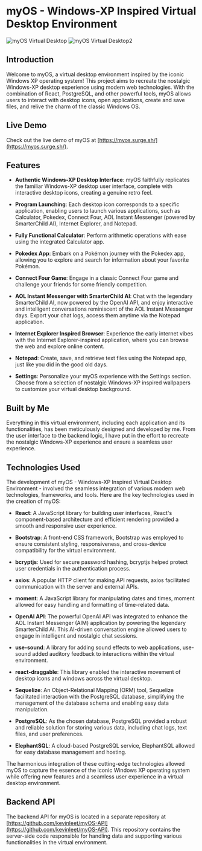 # myOS - Windows-XP Inspired Virtual Desktop Environment

![myOS Virtual Desktop](https://github.com/kevinleet/myOS-client/blob/main/src/assets/readme1.png?raw=true)
![myOS Virtual Desktop2](https://github.com/kevinleet/myOS-client/blob/main/src/assets/readme2.png?raw=true)

## Introduction

Welcome to myOS, a virtual desktop environment inspired by the iconic Windows XP operating system! This project aims to recreate the nostalgic Windows-XP desktop experience using modern web technologies. With the combination of React, PostgreSQL, and other powerful tools, myOS allows users to interact with desktop icons, open applications, create and save files, and relive the charm of the classic Windows OS.

## Live Demo

Check out the live demo of myOS at [https://myos.surge.sh/](https://myos.surge.sh/).

## Features

- **Authentic Windows-XP Desktop Interface**: myOS faithfully replicates the familiar Windows-XP desktop user interface, complete with interactive desktop icons, creating a genuine retro feel.

- **Program Launching**: Each desktop icon corresponds to a specific application, enabling users to launch various applications, such as Calculator, Pokedex, Connect Four, AOL Instant Messenger (powered by SmarterChild AI), Internet Explorer, and Notepad.

- **Fully Functional Calculator**: Perform arithmetic operations with ease using the integrated Calculator app.

- **Pokedex App**: Embark on a Pokémon journey with the Pokedex app, allowing you to explore and search for information about your favorite Pokémon.

- **Connect Four Game**: Engage in a classic Connect Four game and challenge your friends for some friendly competition.

- **AOL Instant Messenger with SmarterChild AI**: Chat with the legendary SmarterChild AI, now powered by the OpenAI API, and enjoy interactive and intelligent conversations reminiscent of the AOL Instant Messenger days. Export your chat logs, access them anytime via the Notepad application.

- **Internet Explorer Inspired Browser**: Experience the early internet vibes with the Internet Explorer-inspired application, where you can browse the web and explore online content.

- **Notepad**: Create, save, and retrieve text files using the Notepad app, just like you did in the good old days.

- **Settings**: Personalize your myOS experience with the Settings section. Choose from a selection of nostalgic Windows-XP inspired wallpapers to customize your virtual desktop background.

## Built by Me

Everything in this virtual environment, including each application and its functionalities, has been meticulously designed and developed by me. From the user interface to the backend logic, I have put in the effort to recreate the nostalgic Windows-XP experience and ensure a seamless user experience.

## Technologies Used

The development of myOS - Windows-XP Inspired Virtual Desktop Environment - involved the seamless integration of various modern web technologies, frameworks, and tools. Here are the key technologies used in the creation of myOS:

- **React**: A JavaScript library for building user interfaces, React's component-based architecture and efficient rendering provided a smooth and responsive user experience.

- **Bootstrap**: A front-end CSS framework, Bootstrap was employed to ensure consistent styling, responsiveness, and cross-device compatibility for the virtual environment.

- **bcryptjs**: Used for secure password hashing, bcryptjs helped protect user credentials in the authentication process.

- **axios**: A popular HTTP client for making API requests, axios facilitated communication with the server and external APIs.

- **moment**: A JavaScript library for manipulating dates and times, moment allowed for easy handling and formatting of time-related data.

- **OpenAI API**: The powerful OpenAI API was integrated to enhance the AOL Instant Messenger (AIM) application by powering the legendary SmarterChild AI. This AI-driven conversation engine allowed users to engage in intelligent and nostalgic chat sessions.

- **use-sound**: A library for adding sound effects to web applications, use-sound added auditory feedback to interactions within the virtual environment.

- **react-draggable**: This library enabled the interactive movement of desktop icons and windows across the virtual desktop.

- **Sequelize**: An Object-Relational Mapping (ORM) tool, Sequelize facilitated interaction with the PostgreSQL database, simplifying the management of the database schema and enabling easy data manipulation.

- **PostgreSQL**: As the chosen database, PostgreSQL provided a robust and reliable solution for storing various data, including chat logs, text files, and user preferences.

- **ElephantSQL**: A cloud-based PostgreSQL service, ElephantSQL allowed for easy database management and hosting.

The harmonious integration of these cutting-edge technologies allowed myOS to capture the essence of the iconic Windows XP operating system while offering new features and a seamless user experience in a virtual desktop environment.

## Backend API

The backend API for myOS is located in a separate repository at [https://github.com/kevinleet/myOS-API](https://github.com/kevinleet/myOS-API). This repository contains the server-side code responsible for handling data and supporting various functionalities in the virtual environment.
